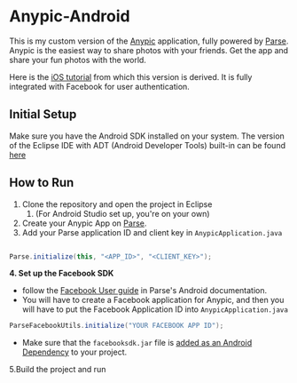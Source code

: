 # Anypic-Android

This is my custom version of the [Anypic](https://anypic.org) application, fully powered by [Parse](https://parse.com). Anypic is the easiest way to share photos with your friends. Get the app and share your fun photos with the world. 

Here is the [iOS tutorial](https://parse.com/tutorials/anypic) from which this version is derived. It is fully integrated with Facebook for user authentication.
 
## Initial Setup

Make sure you have the Android SDK installed on your system. The version of the Eclipse IDE with ADT (Android Developer Tools) built-in can be found [here](http://developer.android.com/sdk/index.html)

## How to Run

1. Clone the repository and open the project in Eclipse 
	1. (For Android Studio set up, you're on your own) 
2. Create your Anypic App on [Parse](https://parse.com/apps).
3. Add your Parse application ID and client key in `AnypicApplication.java`

```java

Parse.initialize(this, "<APP_ID>", "<CLIENT_KEY>");
```

**4. Set up the Facebook SDK**

* follow the [Facebook User guide](https://www.parse.com/docs/android_guide#fbusers) in Parse's Android documentation. 
* You will have to create a Facebook application for Anypic, and then you will have to put the Facebook Application ID into `AnypicApplication.java`

```java
ParseFacebookUtils.initialize("YOUR FACEBOOK APP ID");
```

* Make sure that the `facebooksdk.jar` file is [added as an Android Dependency](http://stackoverflow.com/questions/20355971/how-do-i-add-a-new-library-to-android-dependencies-using-eclipse-adt) to your project.

5.Build the project and run
